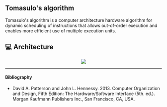## Tomasulo's algorithm

Tomasulo's algorithm is a computer architecture hardware algorithm for dynamic scheduling of instructions that allows out-of-order execution and enables more efficient use of multiple execution units.

## 💻 Architecture

<div align="center"> 
    <img align="center" src="https://img.brainkart.com/imagebk9/41ySGbV.jpg"/>
</div>

-----------------------------

#### Bibliography

- David A. Patterson and John L. Hennessy. 2013. Computer Organization and Design, Fifth Edition: The Hardware/Software Interface (5th. ed.). Morgan Kaufmann Publishers Inc., San Francisco, CA, USA.
